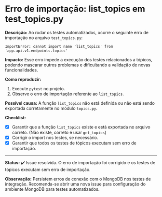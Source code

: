 # Erro de importação: list_topics em test_topics.py

**Descrição:**
Ao rodar os testes automatizados, ocorre o seguinte erro de importação no arquivo `test_topics.py`:

```
ImportError: cannot import name 'list_topics' from 'app.api.v1.endpoints.topics'
```

**Impacto:**
Esse erro impede a execução dos testes relacionados a tópicos, podendo mascarar outros problemas e dificultando a validação de novas funcionalidades.

**Como reproduzir:**
1. Execute `pytest` no projeto.
2. Observe o erro de importação referente ao `list_topics`.

**Possível causa:**
A função `list_topics` não está definida ou não está sendo exportada corretamente no módulo `topics.py`.

**Checklist:**
- [x] Garantir que a função `list_topics` existe e está exportada no arquivo correto. (Não existe, correto é usar `get_topics`)
- [x] Corrigir o import nos testes, se necessário.
- [x] Garantir que todos os testes de tópicos executam sem erro de importação.

---

**Status:**
✔️ Issue resolvida. O erro de importação foi corrigido e os testes de tópicos executam sem erro de importação. 

**Observação:**
Persistem erros de conexão com o MongoDB nos testes de integração. Recomenda-se abrir uma nova issue para configuração do ambiente MongoDB para testes automatizados.
